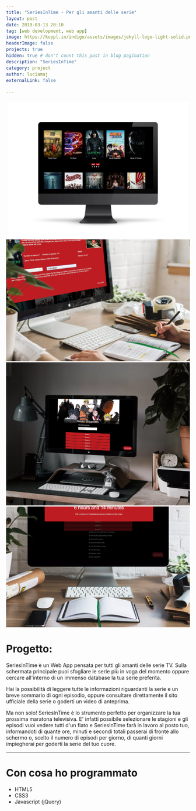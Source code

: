 ```yaml
---
title: "SeriesInTime - Per gli amanti delle serie"
layout: post
date: 2019-03-13 20:10
tag: [web development, web app]
image: https://koppl.in/indigo/assets/images/jekyll-logo-light-solid.png
headerImage: false
projects: true
hidden: true # don't count this post in blog pagination
description: "SeriesInTime"
category: project
author: luciamaj
externalLink: false

---
```


![image](/assets/images/series-in-time/sit1.png)
![image](/assets/images/series-in-time/sit2.png)
![image](/assets/images/series-in-time/sit3.png)
![image](/assets/images/series-in-time/sit4.png)

# Progetto:
SeriesInTime è un Web App pensata per tutti gli amanti delle serie TV. Sulla schermata principale puoi sfogliare le serie più in voga del momento oppure cercare all'interno di un immenso database la tua serie preferita. 

Hai la possibilità di leggere tutte le informazioni riguardanti la serie e un breve sommario di ogni episodio, oppure consultare direttamente il sito ufficiale della serie o goderti un video di anteprima.

Ma non solo! SeriesInTime è lo strumento perfetto per organizzare la tua prossima maratona televisiva. E' infatti possibile selezionare le stagioni e gli episodi vuoi vedere tutti d'un fiato e SeriesInTime farà in lavoro al posto tuo, informandoti di quante ore, minuti e secondi totali passerai di fronte allo schermo o, scelto il numero di episodi per giorno, di quanti giorni impiegherai per goderti la serie del tuo cuore.

---

# Con cosa ho programmato

- HTML5
- CSS3
- Javascript (jQuery)
